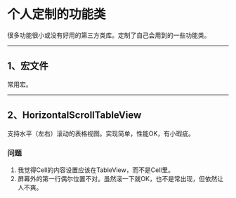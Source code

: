 # 个人定制的功能类

很多功能很小或没有好用的第三方类库。定制了自己会用到的一些功能类。

----

## 1、宏文件

常用宏。

----

## 2、HorizontalScrollTableView

支持水平（左右）滚动的表格视图。实现简单，性能OK，有小瑕疵。

### 问题

1. 我觉得Cell的内容设置应该在TableView，而不是Cell里。
2. 屏幕外的第一行偶尔位置不对。虽然滚一下就OK，也不是常出现，但依然让人不爽。